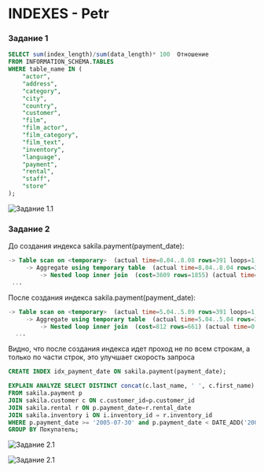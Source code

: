 # INDEXES - Petr

### Задание 1

```sql
SELECT sum(index_length)/sum(data_length)* 100  Отношение
FROM INFORMATION_SCHEMA.TABLES
WHERE table_name IN (
	"actor",
    "address",
    "category",
    "city",
    "country",
    "customer",
    "film",
    "film_actor",
    "film_category",
    "film_text",
    "inventory",
    "language",
    "payment",
    "rental",
    "staff",
    "store"
);
```

![Задание 1.1](https://github.com/tprvx/Netology/blob/INDEXES/img/1.png?raw=true)


### Задание 2

До создания индекса sakila.payment(payment_date):

```sql
-> Table scan on <temporary>  (actual time=8.04..8.08 rows=391 loops=1)
     -> Aggregate using temporary table  (actual time=8.04..8.04 rows=391 loops=1)
         -> Nested loop inner join  (cost=3609 rows=1855) (actual time=0.0623..7.5 rows=642 loops=1)
 ...
```

После создания индекса sakila.payment(payment_date):

```sql
-> Table scan on <temporary>  (actual time=5.04..5.09 rows=391 loops=1)
     -> Aggregate using temporary table  (actual time=5.04..5.04 rows=391 loops=1)
         -> Nested loop inner join  (cost=812 rows=661) (actual time=0.0466..4.42 rows=642 loops=1)
  ...
```

Видно, что после создания индекса идет проход не по всем строкам, а только по части строк, это улучшает скорость запроса

```sql
CREATE INDEX idx_payment_date ON sakila.payment(payment_date);

EXPLAIN ANALYZE SELECT DISTINCT concat(c.last_name, ' ', c.first_name) Покупатель, sum(p.amount) Сумма
FROM sakila.payment p
JOIN sakila.customer c ON c.customer_id=p.customer_id
JOIN sakila.rental r ON p.payment_date=r.rental_date
JOIN sakila.inventory i ON i.inventory_id = r.inventory_id
WHERE p.payment_date >= '2005-07-30' and p.payment_date < DATE_ADD('2005-07-30', INTERVAL 1 DAY)
GROUP BY Покупатель;
```

![Задание 2.1](https://github.com/tprvx/Netology/blob/INDEXES/img/2.1.png?raw=true)

![Задание 2.1](https://github.com/tprvx/Netology/blob/INDEXES/img/2.2.png?raw=true)
